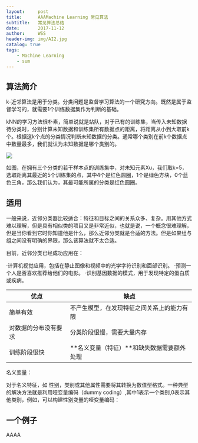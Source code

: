 ```yaml
---
layout:     post
title:      AAAMachine Learning 常见算法
subtitle:   常见算法总结
date:       2017-11-12
author:     WSS
header-img: img/AI2.jpg
catalog: true
tags:
    - Machine Learning
    - sum
---
```


## 算法简介 ##

k-近邻算法是用于分类。分类问题是监督学习算法的一个研究方向。既然是属于监督学习的，就需要1个训练数据集作为判断的基础。

kNN的学习方法很朴素，简单说就是站队，对于已有的训练集，当传入未知数据待分类时，分别计算未知数据和训练集所有数据点的距离，将距离从小到大取前k个。根据这k个点的分类情况判断未知数据的分类。通常哪个类别在前k个数据点中数量最多，我们就认为未知数据是哪个类别的。

![](http://oyug2kd6x.bkt.clouddn.com//MachineLearning/KNNMachineLearingKNN.jpg)

如图，在拥有三个分类的若干样本点的训练集中，对未知元素Xu，我们取k=5，选取距离其最近的5个训练集的点，其中4个是红色圆圈，1个是绿色方块，0个蓝色三角，那么我们认为，其最可能所属的分类是红色圆圈。

## 适用 ##

一般来说，近邻分类器比较适合：特征和目标之间的关系众多、复杂。用其他方式难以理解，但是具有相似类的项目又是非常近似，也就是说，一个概念很难理解，但是当你看到它时你知道他是什么，那么近邻分类就是合适的方法。但是如果组与组之间没有明确的界限，那么该算法就不太合适。

目前，近邻分类已经成功应用在：

·计算机视觉应用，包括在静止图像和视频中的光学字符识别和面部识别。
·预测一个人是否喜欢推荐给他们的电影。
·识别基因数据的模式，用于发现特定的蛋白质或疾病。

优点 | 缺点
---- | ---
简单有效 | 不产生模型，在发现特征之间关系上的能力有限
对数据的分布没有要求 |  分类阶段很慢，需要大量内存
训练阶段很快 |  **名义变量（特征）**和缺失数据需要额外处理

名义变量：

对于名义特征，如 性别，类别或其他属性需要将其转换为数值型格式。一种典型的解决方法就是利用哑变量编码（dummy coding）,其中1表示一个类别,0表示其他类别，例如，可以构建性别变量的哑变量编码：

## 一个例子 ##

AAAA